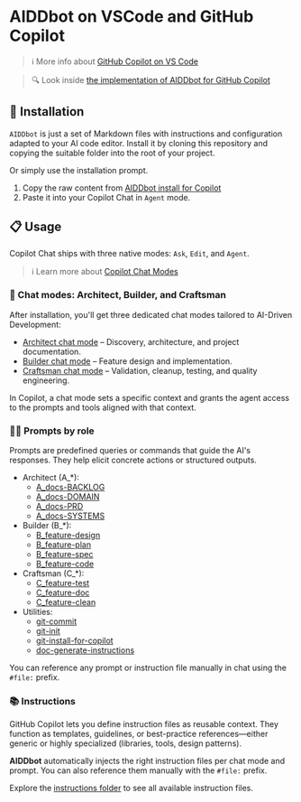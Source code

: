 # AIDDbot on VSCode and GitHub Copilot

> ℹ️ More info about [GitHub Copilot on VS Code](https://aiddbot.com/vscode-and-github-copilot/)

> 🔍 Look inside [the implementation of AIDDbot for GitHub Copilot](https://github.com/AIDDbot/AIDDbot/tree/main/.github)

## 🔌 Installation

`AIDDbot` is just a set of Markdown files with instructions and configuration adapted to your AI code editor. Install it by cloning this repository and copying the suitable folder into the root of your project.

Or simply use the installation prompt.

1. Copy the raw content from [AIDDbot install for Copilot](https://raw.githubusercontent.com/AIDDbot/AIDDbot/refs/heads/main/.github/prompts/git-install-for-copilot.prompt.md)
2. Paste it into your Copilot Chat in `Agent` mode.

## 📋 Usage

Copilot Chat ships with three native modes: `Ask`, `Edit`, and `Agent`.

> ℹ️ Learn more about [Copilot Chat Modes](https://code.visualstudio.com/docs/copilot/chat/chat-modes)

### 🦸 Chat modes: Architect, Builder, and Craftsman

After installation, you'll get three dedicated chat modes tailored to AI-Driven Development:

- [Architect chat mode](/.github/chatmodes/Architect.chatmode.md) – Discovery, architecture, and project documentation.
- [Builder chat mode](/.github/chatmodes/Builder.chatmode.md) – Feature design and implementation.
- [Craftsman chat mode](/.github/chatmodes/Craftsman.chatmode.md) – Validation, cleanup, testing, and quality engineering.

In Copilot, a chat mode sets a specific context and grants the agent access to the prompts and tools aligned with that context.

### 🧑‍💻 Prompts by role

Prompts are predefined queries or commands that guide the AI's responses. They help elicit concrete actions or structured outputs.

- Architect (A_*):
	- [A_docs-BACKLOG](/.github/prompts/A_docs-BACKLOG.prompt.md)
	- [A_docs-DOMAIN](/.github/prompts/A_docs-DOMAIN.prompt.md)
	- [A_docs-PRD](/.github/prompts/A_docs-PRD.prompt.md)
	- [A_docs-SYSTEMS](/.github/prompts/A_docs-SYSTEMS.prompt.md)
- Builder (B_*):
	- [B_feature-design](/.github/prompts/B_feature-design.prompt.md)
	- [B_feature-plan](/.github/prompts/B_feature-plan.prompt.md)
	- [B_feature-spec](/.github/prompts/B_feature-spec.prompt.md)
	- [B_feature-code](/.github/prompts/B_feature-code.prompt.md)
- Craftsman (C_*):
	- [C_feature-test](/.github/prompts/C_feature-test.prompt.md)
	- [C_feature-doc](/.github/prompts/C_feature-doc.prompt.md)
	- [C_feature-clean](/.github/prompts/C_feature-clean.prompt.md)
- Utilities:
	- [git-commit](/.github/prompts/git-commit.prompt.md)
	- [git-init](/.github/prompts/git-init.prompt.md)
	- [git-install-for-copilot](/.github/prompts/git-install-for-copilot.prompt.md)
	- [doc-generate-instructions](/.github/prompts/doc-generate-instructions.prompt.md)

You can reference any prompt or instruction file manually in chat using the `#file:` prefix.

### 📚 Instructions

GitHub Copilot lets you define instruction files as reusable context. They function as templates, guidelines, or best-practice references—either generic or highly specialized (libraries, tools, design patterns).

**AIDDbot** automatically injects the right instruction files per chat mode and prompt. You can also reference them manually with the `#file:` prefix.

Explore the [instructions folder](https://github.com/AIDDbot/AIDDbot/tree/main/.github/instructions) to see all available instruction files.

